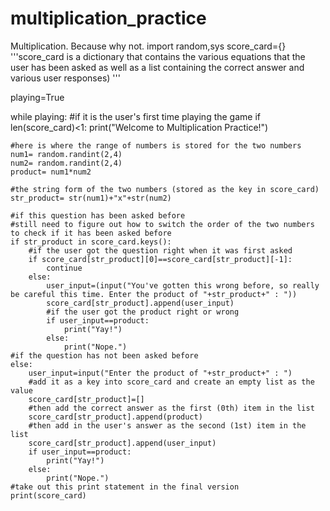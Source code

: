 # multiplication_practice
Multiplication. Because why not.
import random,sys
score_card={}
'''score_card is a dictionary that contains the various equations that the user 
has been asked as well as a list containing the correct answer and various user responses) '''

playing=True

while playing:
    #if it is the user's first time playing the game
    if len(score_card)<1:
        print("Welcome to Multiplication Practice!")
    
    #here is where the range of numbers is stored for the two numbers
    num1= random.randint(2,4)
    num2= random.randint(2,4)
    product= num1*num2
    
    #the string form of the two numbers (stored as the key in score_card)
    str_product= str(num1)+"x"+str(num2)
    
    #if this question has been asked before
    #still need to figure out how to switch the order of the two numbers to check if it has been asked before
    if str_product in score_card.keys():
        #if the user got the question right when it was first asked
        if score_card[str_product][0]==score_card[str_product][-1]:
            continue
        else:
            user_input=(input("You've gotten this wrong before, so really be careful this time. Enter the product of "+str_product+" : "))
            score_card[str_product].append(user_input)
            #if the user got the product right or wrong
            if user_input==product:
                print("Yay!")
            else:
                print("Nope.")  
    #if the question has not been asked before               
    else:  
        user_input=input("Enter the product of "+str_product+" : ")
        #add it as a key into score_card and create an empty list as the value
        score_card[str_product]=[]
        #then add the correct answer as the first (0th) item in the list
        score_card[str_product].append(product)
        #then add in the user's answer as the second (1st) item in the list
        score_card[str_product].append(user_input)
        if user_input==product:
            print("Yay!")
        else:
            print("Nope.")
    #take out this print statement in the final version
    print(score_card)
